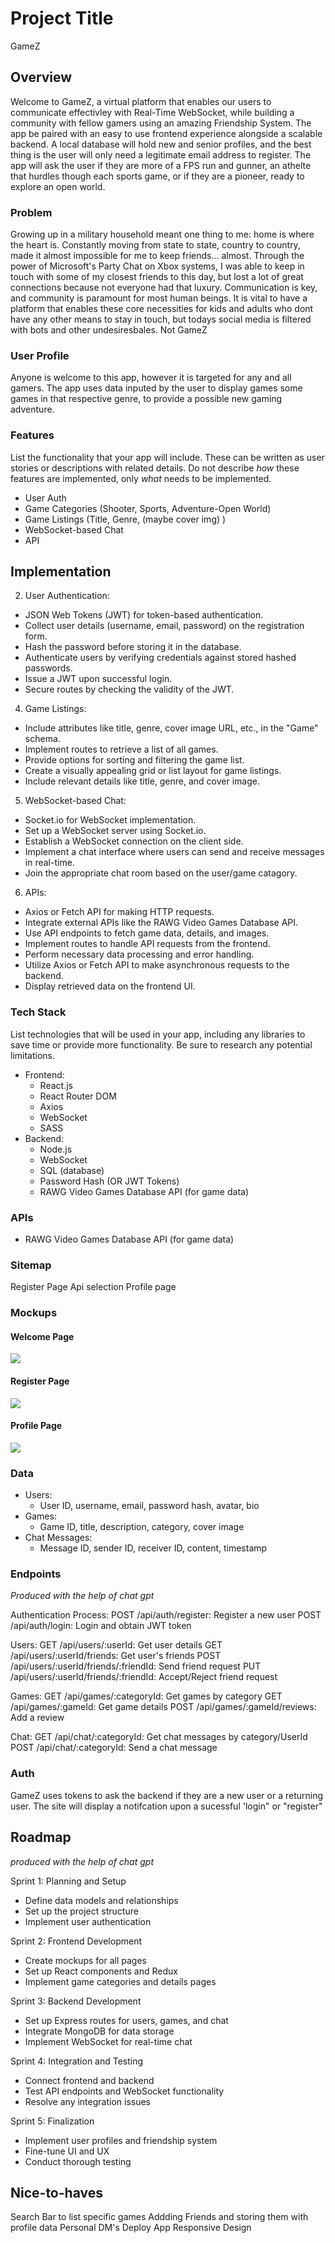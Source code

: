 # Project Title

GameZ

## Overview

Welcome to GameZ, a virtual platform that enables our users to communicate effectivley with Real-Time WebSocket, while building a community with fellow gamers using an amazing Friendship System. The app be paired with an easy to use frontend experience alongside a scalable backend. A local database will hold new and senior profiles, and the best thing is the user will only need a legitimate email address to register. The app will ask the user if they are more of a FPS run and gunner, an athelte that hurdles though each sports game, or if they are a pioneer, ready to explore an open world.

### Problem

Growing up in a military household meant one thing to me: home is where the heart is. Constantly moving from state to state, country to country, made it almost impossible for me to keep friends... almost. Through the power of Microsoft's Party Chat on Xbox systems, I was able to keep in touch with some of my closest friends to this day, but lost a lot of great connections because not everyone had that luxury. Communication is key, and community is paramount for most human beings. It is vital to have a platform that enables these core necessities for kids and adults who dont have any other means to stay in touch, but todays social media is filtered with bots and other undesiresbales. Not GameZ

### User Profile

Anyone is welcome to this app, however it is targeted for any and all gamers. The app uses data inputed by the user to display games some games in that respective genre, to provide a possible new gaming adventure.

### Features

List the functionality that your app will include. These can be written as user stories or descriptions with related details. Do not describe _how_ these features are implemented, only _what_ needs to be implemented.

- User Auth
- Game Categories (Shooter, Sports, Adventure-Open World)
- Game Listings (Title, Genre, (maybe cover img) )
- WebSocket-based Chat
- API

## Implementation

2. User Authentication:

- JSON Web Tokens (JWT) for token-based authentication.
- Collect user details (username, email, password) on the registration form.
- Hash the password before storing it in the database.
- Authenticate users by verifying credentials against stored hashed passwords.
- Issue a JWT upon successful login.
- Secure routes by checking the validity of the JWT.

4. Game Listings:

- Include attributes like title, genre, cover image URL, etc., in the "Game" schema.
- Implement routes to retrieve a list of all games.
- Provide options for sorting and filtering the game list.
- Create a visually appealing grid or list layout for game listings.
- Include relevant details like title, genre, and cover image.

5. WebSocket-based Chat:

- Socket.io for WebSocket implementation.
- Set up a WebSocket server using Socket.io.
- Establish a WebSocket connection on the client side.
- Implement a chat interface where users can send and receive messages in real-time.
- Join the appropriate chat room based on the user/game catagory.

6. APIs:

- Axios or Fetch API for making HTTP requests.
- Integrate external APIs like the RAWG Video Games Database API.
- Use API endpoints to fetch game data, details, and images.
- Implement routes to handle API requests from the frontend.
- Perform necessary data processing and error handling.
- Utilize Axios or Fetch API to make asynchronous requests to the backend.
- Display retrieved data on the frontend UI.

### Tech Stack

List technologies that will be used in your app, including any libraries to save time or provide more functionality. Be sure to research any potential limitations.

- Frontend:
  - React.js
  - React Router DOM
  - Axios
  - WebSocket
  - SASS
- Backend:
  - Node.js
  - WebSocket
  - SQL (database)
  - Password Hash (OR JWT Tokens)
  - RAWG Video Games Database API (for game data)

### APIs

- RAWG Video Games Database API (for game data)

### Sitemap

Register Page
Api selection
Profile page

### Mockups

#### Welcome Page

![](./assests/Welcome.png)

#### Register Page

![](./assests/Register.png)

#### Profile Page

![](./assests/ProfilePage.png)

### Data

- Users:
  - User ID, username, email, password hash, avatar, bio
- Games:
  - Game ID, title, description, category, cover image
- Chat Messages:
  - Message ID, sender ID, receiver ID, content, timestamp

### Endpoints

_Produced with the help of chat gpt_

Authentication Process:
POST /api/auth/register: Register a new user
POST /api/auth/login: Login and obtain JWT token

Users:
GET /api/users/:userId: Get user details
GET /api/users/:userId/friends: Get user's friends
POST /api/users/:userId/friends/:friendId: Send friend request
PUT /api/users/:userId/friends/:friendId: Accept/Reject friend request

Games:
GET /api/games/:categoryId: Get games by category
GET /api/games/:gameId: Get game details
POST /api/games/:gameId/reviews: Add a review

Chat:
GET /api/chat/:categoryId: Get chat messages by category/UserId
POST /api/chat/:categoryId: Send a chat message

### Auth

GameZ uses tokens to ask the backend if they are a new user or a returning user. The site will display a notifcation upon a sucessful 'login" or "register"

## Roadmap

_produced with the help of chat gpt_

Sprint 1: Planning and Setup

- Define data models and relationships
- Set up the project structure
- Implement user authentication

Sprint 2: Frontend Development

- Create mockups for all pages
- Set up React components and Redux
- Implement game categories and details pages

Sprint 3: Backend Development

- Set up Express routes for users, games, and chat
- Integrate MongoDB for data storage
- Implement WebSocket for real-time chat

Sprint 4: Integration and Testing

- Connect frontend and backend
- Test API endpoints and WebSocket functionality
- Resolve any integration issues

Sprint 5: Finalization

- Implement user profiles and friendship system
- Fine-tune UI and UX
- Conduct thorough testing

## Nice-to-haves

Search Bar to list specific games
Addding Friends and storing them with profile data
Personal DM's
Deploy App
Responsive Design
